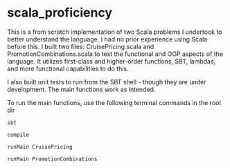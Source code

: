 # scala_proficiency

This is a from scratch implementation of two Scala problems I undertook to better understand the language. I had no prior experience using Scala before this. I built two files: CruisePricing.scala and PromotionCombinations.scala to test the functional and OOP aspects of the language. It utilizes first-class and higher-order functions, SBT, lambdas, and more functional capabilities to do this. 

I also built unit tests to run from the SBT shell - though they are under development. The main functions work as intended. 

To run the main functions, use the following terminal commands in the root dir

```console 
sbt
```

```console
compile
```

```console 
runMain CruisePricing
```

```console
runMain PromotionCombinations
```
